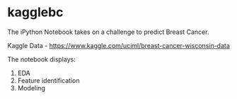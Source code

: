 # kagglebc

The iPython Notebook takes on a challenge to predict Breast Cancer.

Kaggle Data - https://www.kaggle.com/uciml/breast-cancer-wisconsin-data

The notebook displays:

1. EDA
2. Feature identification
3. Modeling
